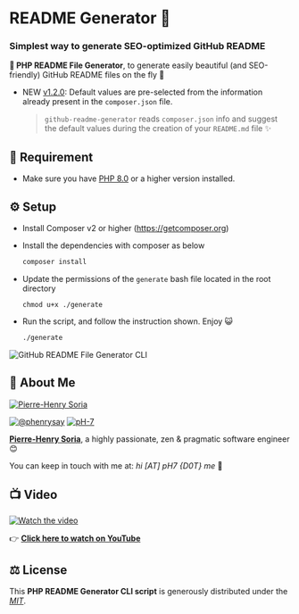# README Generator 🚀

### Simplest way to generate SEO-optimized GitHub README 

**📄 PHP README File Generator**, to generate easily beautiful (and SEO-friendly) GitHub README files on the fly 🚀

- NEW [v1.2.0](https://github.com/pH-7/github-readme-generator-cli/releases/tag/v1.2.0): Default values are pre-selected from the information already present in the `composer.json` file. 
  > `github-readme-generator` reads `composer.json` info and suggest the default values during the creation of your `README.md` file ✨

## 📙 Requirement

* Make sure you have [PHP 8.0](https://www.php.net/releases/8_0_0.php) or a higher version installed.


## ⚙️ Setup

* Install Composer v2 or higher (https://getcomposer.org)

* Install the dependencies with composer as below

    ```bash
    composer install
    ```

* Update the permissions of the `generate` bash file located in the root directory

    ```
    chmod u+x ./generate
    ```

* Run the script, and follow the instruction shown. Enjoy 😺

    ```bash
    ./generate
    ```


![GitHub README File Generator CLI](php-readme-generator-cli-sample.png)


## 🤠 About Me

[![Pierre-Henry Soria](https://s.gravatar.com/avatar/a210fe61253c43c869d71eaed0e90149?s=200)](https://ph7.me "Pierre-Henry Soria personal website")

[![@phenrysay][twitter-image]](https://twitter.com/phenrysay) [![pH-7][github-image]](https://github.com/pH-7)

**[Pierre-Henry Soria](https://ph7.me)**, a highly passionate, zen &amp; pragmatic software engineer 😊


You can keep in touch with me at: *hi [AT] pH7 {D0T} me* 📮


## :tv: Video

[![Watch the video](https://i1.ytimg.com/vi/DsJRGl3y0KI/sddefault.jpg)](https://www.youtube.com/watch?v=DsJRGl3y0KI)

👉 **[Click here to watch on YouTube](https://www.youtube.com/watch?v=DsJRGl3y0KI)**


## ⚖️ License

This **PHP README Generator CLI script** is generously distributed under the *[MIT](https://opensource.org/licenses/MIT)*.


<!-- GitHub's Markdown reference links -->
[twitter-image]: https://img.shields.io/badge/Twitter-1DA1F2?style=for-the-badge&logo=twitter&logoColor=white
[github-image]: https://img.shields.io/badge/GitHub-100000?style=for-the-badge&logo=github&logoColor=white

<!-- Was generated by https://github.com/pH-7/github-readme-generator-cli/ -->
